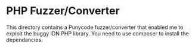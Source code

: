 # PHP Fuzzer/Converter

This directory contains a Punycode fuzzer/converter that enabled me to exploit the buggy IDN PHP library. You need to use composer to install the dependancies.
